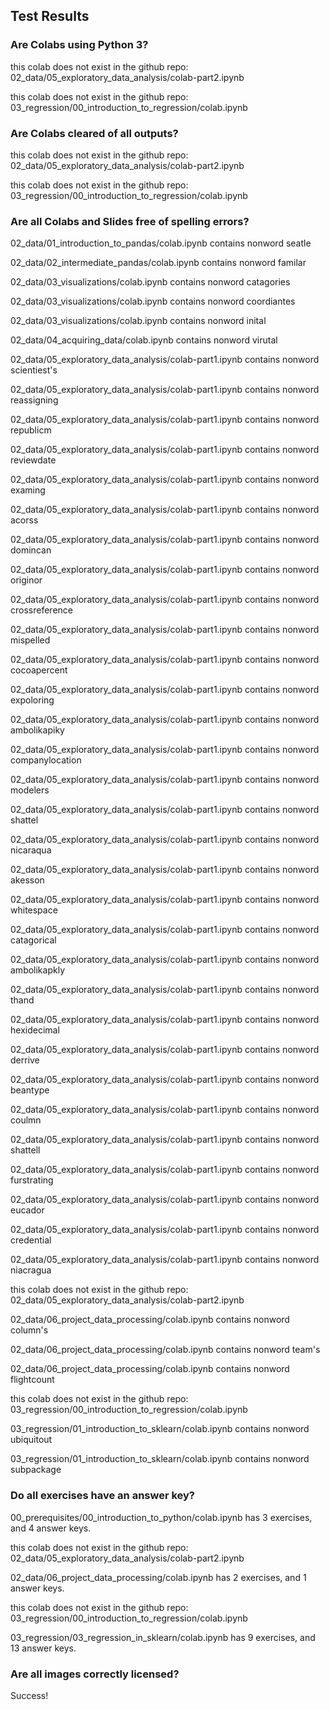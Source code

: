 ## Test Results


### Are Colabs using Python 3?
this colab does not exist in the github repo: 02_data/05_exploratory_data_analysis/colab-part2.ipynb

this colab does not exist in the github repo: 03_regression/00_introduction_to_regression/colab.ipynb

### Are Colabs cleared of all outputs?
this colab does not exist in the github repo: 02_data/05_exploratory_data_analysis/colab-part2.ipynb

this colab does not exist in the github repo: 03_regression/00_introduction_to_regression/colab.ipynb

### Are all Colabs and Slides free of spelling errors?
02_data/01_introduction_to_pandas/colab.ipynb contains nonword seatle

02_data/02_intermediate_pandas/colab.ipynb contains nonword familar

02_data/03_visualizations/colab.ipynb contains nonword catagories

02_data/03_visualizations/colab.ipynb contains nonword coordiantes

02_data/03_visualizations/colab.ipynb contains nonword inital

02_data/04_acquiring_data/colab.ipynb contains nonword virutal

02_data/05_exploratory_data_analysis/colab-part1.ipynb contains nonword scientiest's

02_data/05_exploratory_data_analysis/colab-part1.ipynb contains nonword reassigning

02_data/05_exploratory_data_analysis/colab-part1.ipynb contains nonword republicm

02_data/05_exploratory_data_analysis/colab-part1.ipynb contains nonword reviewdate

02_data/05_exploratory_data_analysis/colab-part1.ipynb contains nonword examing

02_data/05_exploratory_data_analysis/colab-part1.ipynb contains nonword acorss

02_data/05_exploratory_data_analysis/colab-part1.ipynb contains nonword domincan

02_data/05_exploratory_data_analysis/colab-part1.ipynb contains nonword originor

02_data/05_exploratory_data_analysis/colab-part1.ipynb contains nonword crossreference

02_data/05_exploratory_data_analysis/colab-part1.ipynb contains nonword mispelled

02_data/05_exploratory_data_analysis/colab-part1.ipynb contains nonword cocoapercent

02_data/05_exploratory_data_analysis/colab-part1.ipynb contains nonword expoloring

02_data/05_exploratory_data_analysis/colab-part1.ipynb contains nonword ambolikapiky

02_data/05_exploratory_data_analysis/colab-part1.ipynb contains nonword companylocation

02_data/05_exploratory_data_analysis/colab-part1.ipynb contains nonword modelers

02_data/05_exploratory_data_analysis/colab-part1.ipynb contains nonword shattel

02_data/05_exploratory_data_analysis/colab-part1.ipynb contains nonword nicaraqua

02_data/05_exploratory_data_analysis/colab-part1.ipynb contains nonword akesson

02_data/05_exploratory_data_analysis/colab-part1.ipynb contains nonword whitespace

02_data/05_exploratory_data_analysis/colab-part1.ipynb contains nonword catagorical

02_data/05_exploratory_data_analysis/colab-part1.ipynb contains nonword ambolikapkly

02_data/05_exploratory_data_analysis/colab-part1.ipynb contains nonword thand

02_data/05_exploratory_data_analysis/colab-part1.ipynb contains nonword hexidecimal

02_data/05_exploratory_data_analysis/colab-part1.ipynb contains nonword derrive

02_data/05_exploratory_data_analysis/colab-part1.ipynb contains nonword beantype

02_data/05_exploratory_data_analysis/colab-part1.ipynb contains nonword coulmn

02_data/05_exploratory_data_analysis/colab-part1.ipynb contains nonword shattell

02_data/05_exploratory_data_analysis/colab-part1.ipynb contains nonword furstrating

02_data/05_exploratory_data_analysis/colab-part1.ipynb contains nonword eucador

02_data/05_exploratory_data_analysis/colab-part1.ipynb contains nonword credential

02_data/05_exploratory_data_analysis/colab-part1.ipynb contains nonword niacragua

this colab does not exist in the github repo: 02_data/05_exploratory_data_analysis/colab-part2.ipynb

02_data/06_project_data_processing/colab.ipynb contains nonword column's

02_data/06_project_data_processing/colab.ipynb contains nonword team's

02_data/06_project_data_processing/colab.ipynb contains nonword flightcount

this colab does not exist in the github repo: 03_regression/00_introduction_to_regression/colab.ipynb

03_regression/01_introduction_to_sklearn/colab.ipynb contains nonword ubiquitout

03_regression/01_introduction_to_sklearn/colab.ipynb contains nonword subpackage

### Do all exercises have an answer key?
00_prerequisites/00_introduction_to_python/colab.ipynb has 3 exercises, and 4 answer keys.

this colab does not exist in the github repo: 02_data/05_exploratory_data_analysis/colab-part2.ipynb

02_data/06_project_data_processing/colab.ipynb has 2 exercises, and 1 answer keys.

this colab does not exist in the github repo: 03_regression/00_introduction_to_regression/colab.ipynb

03_regression/03_regression_in_sklearn/colab.ipynb has 9 exercises, and 13 answer keys.

### Are all images correctly licensed?
Success!

